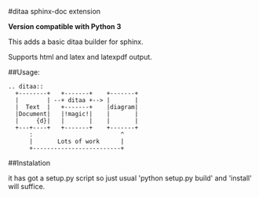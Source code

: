 #ditaa sphinx-doc extension

**Version compatible with Python 3**

This adds a basic ditaa builder for sphinx.

Supports html and latex and latexpdf output.

##Usage:

    .. ditaa::
      +--------+   +-------+    +-------+
      |        | --+ ditaa +--> |       |
      |  Text  |   +-------+    |diagram|
      |Document|   |!magic!|    |       |
      |     {d}|   |       |    |       |
      +---+----+   +-------+    +-------+
          :                         ^
          |       Lots of work      |
          +-------------------------+

##Instalation

it has got a setup.py script so just usual 'python setup.py build' and
'install' will suffice.
